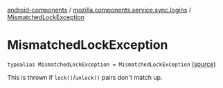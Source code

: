 [android-components](../index.md) / [mozilla.components.service.sync.logins](index.md) / [MismatchedLockException](./-mismatched-lock-exception.md)

# MismatchedLockException

`typealias MismatchedLockException = MismatchedLockException` [(source)](https://github.com/mozilla-mobile/android-components/blob/master/components/service/sync-logins/src/main/java/mozilla/components/service/sync/logins/SyncableLoginsStorage.kt#L65)

This is thrown if `lock()`/`unlock()` pairs don't match up.

